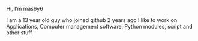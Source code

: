 Hi, I’m mas6y6

I am a 13 year old guy who joined github 2 years ago
I like to work on Applications, Computer management software,
Python modules, script and other stuff